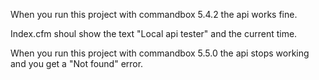 When you run this project with commandbox 5.4.2 the api works fine.

Index.cfm shoul show the text "Local api tester" and the current time.



When you run this project with commandbox 5.5.0 the api stops working and you get a "Not found" error.


